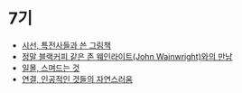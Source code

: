 # 7기
- [시선, 특전사들과 쓴 그림책](https://makerjun.com/travel/picture-book)
- [정말 블랙커피 같은 존 웨인라이트(John Wainwright)와의 만남](https://makerjun.com/people/john-wainwright)
- [일몰, 스며드는 것](https://makerjun.com/travel/tea-sunset/)
- [연결, 인공적인 것들의 자연스러움](https://makerjun.com/travel/connect/)
